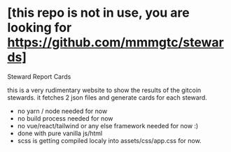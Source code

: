 # [this repo is not in use, you are looking for https://github.com/mmmgtc/stewards]

Steward Report Cards

this is a very rudimentary website to show the results 
of the gitcoin stewards. it fetches 2 json files and 
generate cards for each steward.

- no yarn / node needed for now
- no build process needed for now
- no vue/react/tailwind or any else framework needed for now :)
- done with pure vanilla js/html
- scss is getting compiled localy into assets/css/app.css for now.


